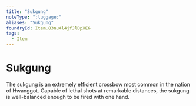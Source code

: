 ```yaml
---
title: "Sukgung"
noteType: ":luggage:"
aliases: "Sukgung"
foundryId: Item.83nu4l4jfJlDpXE6
tags:
  - Item
---
```


# Sukgung

The sukgung is an extremely efficient crossbow most common in the nation of Hwanggot. Capable of lethal shots at remarkable distances, the sukgung is well-balanced enough to be fired with one hand.
